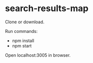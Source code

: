 # search-results-map

Clone or download.

Run commands:
- npm install
- npm start

Open localhost:3005 in browser.
